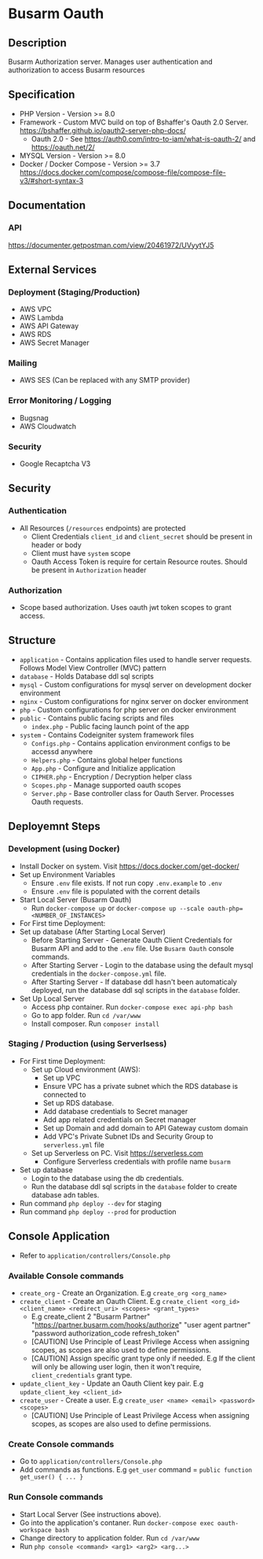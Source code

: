 # Busarm Oauth

## Description

Busarm Authorization server. Manages user authentication and authorization to access Busarm resources

## Specification

- PHP Version - Version >= 8.0
- Framework - Custom MVC build on top of Bshaffer's Oauth 2.0 Server. https://bshaffer.github.io/oauth2-server-php-docs/
  - Oauth 2.0 - See https://auth0.com/intro-to-iam/what-is-oauth-2/ and https://oauth.net/2/
- MYSQL Version - Version >= 8.0
- Docker / Docker Compose - Version >= 3.7 https://docs.docker.com/compose/compose-file/compose-file-v3/#short-syntax-3

## Documentation

### API

https://documenter.getpostman.com/view/20461972/UVyytYJ5

## External Services

### Deployment (Staging/Production)

- AWS VPC
- AWS Lambda
- AWS API Gateway
- AWS RDS
- AWS Secret Manager

### Mailing

- AWS SES (Can be replaced with any SMTP provider)

### Error Monitoring / Logging

- Bugsnag
- AWS Cloudwatch

### Security

- Google Recaptcha V3

## Security

### Authentication

- All Resources (`/resources` endpoints) are protected
  - Client Credentials `client_id` and `client_secret` should be present in header or body
  - Client must have `system` scope
  - Oauth Access Token is require for certain Resource routes. Should be present in `Authorization` header

### Authorization

- Scope based authorization. Uses oauth jwt token scopes to grant access.

## Structure

- `application` - Contains application files used to handle server requests. Follows Model View Controller (MVC) pattern
- `database` - Holds Database ddl sql scripts
- `mysql` - Custom configurations for mysql server on development docker environment
- `nginx` - Custom configurations for nginx server on docker environment
- `php` - Custom configurations for php server on docker environment
- `public` - Contains public facing scripts and files
  - `index.php` - Public facing launch point of the app
- `system` - Contains Codeigniter system framework files
  - `Configs.php` - Contains application environment configs to be accessd anywhere
  - `Helpers.php` - Contains global helper functions
  - `App.php` - Configure and Initialize application
  - `CIPHER.php` - Encryption / Decryption helper class
  - `Scopes.php` - Manage supported oauth scopes
  - `Server.php` - Base controller class for Oauth Server. Processes Oauth requests.

## Deployemnt Steps

### Development (using Docker)

- Install Docker on system. Visit https://docs.docker.com/get-docker/
- Set up Environment Variables
  - Ensure `.env` file exists. If not run copy `.env.example` to `.env`
  - Ensure `.env` file is populated with the corrent details
- Start Local Server (Busarm Oauth)
  - Run `docker-compose up` or `docker-compose up --scale oauth-php=<NUMBER_OF_INSTANCES>`
- For First time Deployment:
- Set up database (After Starting Local Server)
  - Before Starting Server - Generate Oauth Client Credentials for Busarm API and add to the `.env` file. Use `Busarm Oauth` console commands.
  - After Starting Server - Login to the database using the default mysql credentials in the `docker-compose.yml` file.
  - After Starting Server - If database ddl hasn't been automaticaly deployed, run the database ddl sql scripts in the `database` folder.
- Set Up Local Server
  - Access php container. Run `docker-compose exec api-php bash`
  - Go to app folder. Run `cd /var/www`
  - Install composer. Run `composer install`

### Staging / Production (using Serverlsess)

- For First time Deployment:
  - Set up Cloud environment (AWS):
    - Set up VPC
    - Ensure VPC has a private subnet which the RDS database is connected to
    - Set up RDS database.
    - Add database credentials to Secret manager
    - Add app related credentials on Secret manager
    - Set up Domain and add domain to API Gateway custom domain
    - Add VPC's Private Subnet IDs and Security Group to `serverless.yml` file
  - Set up Serverless on PC. Visit https://serverless.com
    - Configure Serverless credentials with profile name `busarm`
- Set up database
  - Login to the database using the db credentials.
  - Run the database ddl sql scripts in the `database` folder to create database adn tables.
- Run command `php deploy --dev` for staging
- Run command `php deploy --prod` for production

## Console Application

- Refer to `application/controllers/Console.php`

### Available Console commands

- `create_org` - Create an Organization. E.g `create_org <org_name>`
- `create_client` - Create an Oauth Client. E.g `create_client <org_id> <client_name> <redirect_uri> <scopes> <grant_types>`
  - E.g create_client 2 "Busarm Partner" "https://partner.busarm.com/hooks/authorize" "user agent partner" "password authorization_code refresh_token"
  - [CAUTION] Use Principle of Least Privilege Access when assigning scopes, as scopes are also used to define permissions.
  - [CAUTION] Assign specific grant type only if needed. E.g If the client will only be allowing user login, then it won't require, `client_credentials` grant type.
- `update_client_key` - Update an Oauth Client key pair. E.g `update_client_key <client_id>`
- `create_user` - Create a user. E.g `create_user <name> <email> <password> <scopes>`
  - [CAUTION] Use Principle of Least Privilege Access when assigning scopes, as scopes are also used to define permissions.

### Create Console commands

- Go to `application/controllers/Console.php`
- Add commands as functions. E.g `get_user` command = `public function get_user() { ... }`

### Run Console commands

- Start Local Server (See instructions above).
- Go into the application's contaner. Run `docker-compose exec oauth-workspace bash`
- Change directory to application folder. Run `cd /var/www`
- Run `php console <command> <arg1> <arg2> <arg...>`
